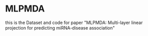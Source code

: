 # MLPMDA
this is the Dataset and code for paper "MLPMDA: Multi-layer linear projection for predicting miRNA-disease association"

